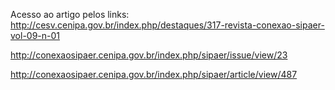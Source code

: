 Acesso ao artigo pelos links:
http://cesv.cenipa.gov.br/index.php/destaques/317-revista-conexao-sipaer-vol-09-n-01

http://conexaosipaer.cenipa.gov.br/index.php/sipaer/issue/view/23

http://conexaosipaer.cenipa.gov.br/index.php/sipaer/article/view/487
